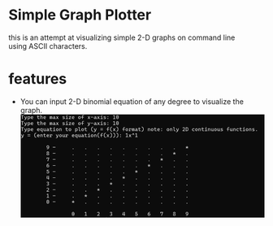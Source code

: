 # Simple Graph Plotter
this is an attempt at visualizing simple 2-D graphs on command line<br>
using ASCII characters.
# features
- You can input 2-D binomial equation of any degree to visualize the graph. <br>
![Screenshot](img/image.png)

    